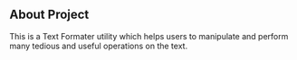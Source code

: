 ## About Project
This is a Text Formater utility which helps users to manipulate and perform many tedious and useful operations on the text.
